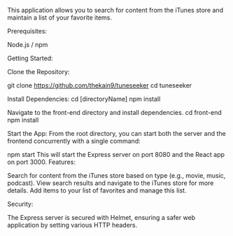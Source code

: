 This application allows you to search for content from the iTunes store and maintain a list of your favorite items.

Prerequisites:

Node.js / npm

Getting Started:

Clone the Repository:

git clone https://github.com/thekain9/tuneseeker
cd tuneseeker

Install Dependencies:
cd [directoryName]
npm install

Navigate to the front-end directory and install dependencies. 
cd front-end
npm install

Start the App:
From the root directory, you can start both the server and the frontend concurrently with a single command:

npm start
This will start the Express server on port 8080 and the React app on port 3000.
Features:

Search for content from the iTunes store based on type (e.g., movie, music, podcast).
View search results and navigate to the iTunes store for more details.
Add items to your list of favorites and manage this list.

Security:

The Express server is secured with Helmet, ensuring a safer web application by setting various HTTP headers.
